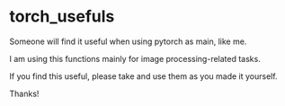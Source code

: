 # torch_usefuls
Someone will find it useful when using pytorch as main, like me.

I am using this functions mainly for image processing-related tasks.

If you find this useful, please take and use them as you made it yourself.

Thanks!
